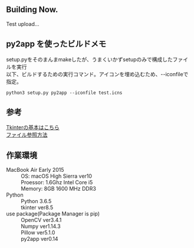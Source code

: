 ## Building Now.
Test upload...

## py2app を使ったビルドメモ
setup.pyをそのまんまmakeしたが、うまくいかずsetupのみで構成したファイルを実行  
以下、ビルドするための実行コマンド。アイコンを埋め込むため、--iconfileで指定。

`python3 setup.py py2app --iconfile test.icns` 

## 参考
[Tkinterの基本はこちら](https://qiita.com/nnahito/items/41be8e02a6ebc91386e7)  
[ファイル参照方法](http://spcx8.hatenablog.com/entry/2017/12/24/112528)


## 作業環境
<dl>
  <dt>MacBook Air Early 2015</dt>
  <dd>OS: macOS High Sierra ver10</dd>
  <dd>Proessor: 1.6Ghz Intel Core i5</dd>
  <dd>Memory: 8GB 1600 MHz DDR3</dd>
  <dt>Python</dt>
  <dd>Python 3.6.5</dd>
  <dd>tkinter ver8.5</dd>
  <dt>use package(Package Manager is pip)</dt>
  <dd>OpenCV ver3.4.1</dd>
  <dd>Numpy ver1.14.3</dd>
  <dd>Pillow ver5.1.0</dd>
  <dd>py2app ver0.14</dd>
</dl> 